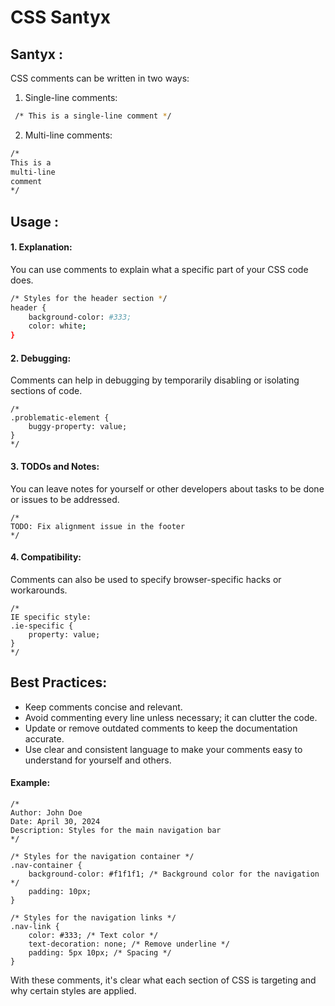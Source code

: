 
# CSS Santyx

## Santyx :
CSS comments can be written in two ways:

1. Single-line comments:

```bash
 /* This is a single-line comment */ 
 ```
 2. Multi-line comments:

 ```bash 
 /*
This is a
multi-line
comment
*/
```
## Usage :

#### 1. Explanation: 
You can use comments to explain what a specific part of your CSS code does.

```bash 
/* Styles for the header section */
header {
    background-color: #333;
    color: white;
}
```
#### 2. Debugging:
Comments can help in debugging by temporarily disabling or isolating sections of code.
```
/*
.problematic-element {
    buggy-property: value;
}
*/
```
#### 3. TODOs and Notes: 
You can leave notes for yourself or other developers about tasks to be done or issues to be addressed.
```
/*
TODO: Fix alignment issue in the footer
*/
```
#### 4. Compatibility:
Comments can also be used to specify browser-specific hacks or workarounds.
```
/*
IE specific style:
.ie-specific {
    property: value;
}
*/
```
## Best Practices:

- Keep comments concise and relevant.
- Avoid commenting every line unless necessary; it can clutter the code.
- Update or remove outdated comments to keep the documentation accurate.
- Use clear and consistent language to make your comments easy to understand for yourself and others.

#### Example:
```
/*
Author: John Doe
Date: April 30, 2024
Description: Styles for the main navigation bar
*/

/* Styles for the navigation container */
.nav-container {
    background-color: #f1f1f1; /* Background color for the navigation */
    padding: 10px;
}

/* Styles for the navigation links */
.nav-link {
    color: #333; /* Text color */
    text-decoration: none; /* Remove underline */
    padding: 5px 10px; /* Spacing */
}
```
With these comments, it's clear what each section of CSS is targeting and why certain styles are applied.





